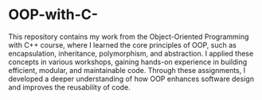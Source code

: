 # OOP-with-C-
This repository contains my work from the Object-Oriented Programming with C++ course, where I learned the core principles of OOP, such as encapsulation, inheritance, polymorphism, and abstraction. I applied these concepts in various workshops, gaining hands-on experience in building efficient, modular, and maintainable code. Through these assignments, I developed a deeper understanding of how OOP enhances software design and improves the reusability of code.
